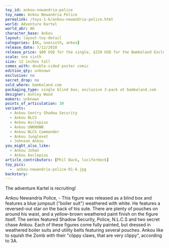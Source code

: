 ```yaml
---
toy_id: ankou-newandria-police
toy_name: Ankou Newandria Police
permalink: /toys-1-6/ankou-newandria-police.html
world: Adventure Kartel
world_abr: AK
character_base: Ankou
layout: layout-toy-detail
categories: [AK, onesixth, ankou]
release_date: 7/12/2010
release_price: $80 USD for the single, $220 USD for the Bambaland Exclusive 3-pack
scale: one sixth
size: 12 inches tall
comes_with: double-sided poster comic
edition_qty: unknown
exclusive: no
secret_drop: no
sold_where: bambaland.com
packaging_type: single blind box, exclusive 3-pack at bambaland.com
designer: Ashley Wood
makers: unknown
points_of_articulation: 30
variants: 
  - Ankou Sentry Shadow Security
  - Ankou NLCS
  - Ankou Asclepius
  - Ankou UNKNOWN
  - Ankou NLCS Commander
  - Ankou Junglevet
  - Johnson Ankou
you_might_also_like:
  - Ankou Johan
  - Ankou Asclepius
article_contributors: [Phil Back, luciferbeck]
toy_pics:
  -  ankou-newandria-police-01-6.jpg
backstory:
---
```

The adventure Kartel is recruiting!

Ankou Newandria Police, - This figure was released as a blind box and features a blue jumpsuit ("boiler suit") weathered with white. He features a reversed-out star on the back of his sute. There are plenty of pouches on around his waist, and a yellow-brown weathered paint finish on the figure itself. The series featured Shadow Security, Police, N.L.C.S and two secret chase Ankou. Each of these figures come fully painted, but dressed in weathered boiler suits and utility belts featuring several pouches. Ankou like to squish the Zomb with their "clippy claws, that are very clippy", according to 3A.